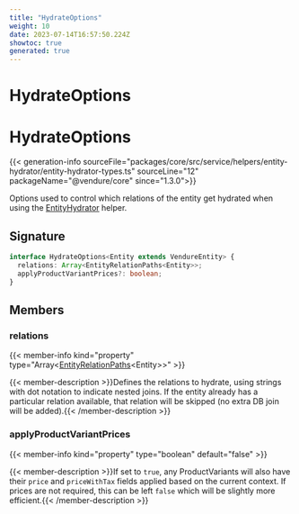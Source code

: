 ```yaml
---
title: "HydrateOptions"
weight: 10
date: 2023-07-14T16:57:50.224Z
showtoc: true
generated: true
---
```

<!-- This file was generated from the Vendure source. Do not modify. Instead, re-run the "docs:build" script -->

# HydrateOptions
<div class="symbol">


# HydrateOptions

{{< generation-info sourceFile="packages/core/src/service/helpers/entity-hydrator/entity-hydrator-types.ts" sourceLine="12" packageName="@vendure/core" since="1.3.0">}}

Options used to control which relations of the entity get hydrated
when using the <a href='/typescript-api/data-access/entity-hydrator#entityhydrator'>EntityHydrator</a> helper.

## Signature

```TypeScript
interface HydrateOptions<Entity extends VendureEntity> {
  relations: Array<EntityRelationPaths<Entity>>;
  applyProductVariantPrices?: boolean;
}
```
## Members

### relations

{{< member-info kind="property" type="Array&#60;<a href='/typescript-api/common/entity-relation-paths#entityrelationpaths'>EntityRelationPaths</a>&#60;Entity&#62;&#62;"  >}}

{{< member-description >}}Defines the relations to hydrate, using strings with dot notation to indicate
nested joins. If the entity already has a particular relation available, that relation
will be skipped (no extra DB join will be added).{{< /member-description >}}

### applyProductVariantPrices

{{< member-info kind="property" type="boolean" default="false"  >}}

{{< member-description >}}If set to `true`, any ProductVariants will also have their `price` and `priceWithTax` fields
applied based on the current context. If prices are not required, this can be left `false` which
will be slightly more efficient.{{< /member-description >}}


</div>
